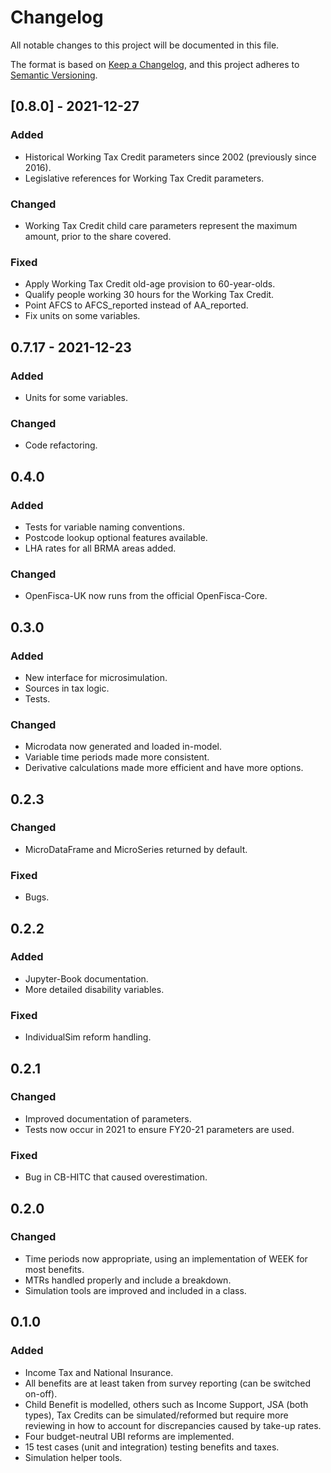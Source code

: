 # Changelog

All notable changes to this project will be documented in this file.

The format is based on [Keep a Changelog](https://keepachangelog.com/en/1.0.0/), 
and this project adheres to [Semantic Versioning](https://semver.org/spec/v2.0.0.html).

## [0.8.0] - 2021-12-27

### Added

* Historical Working Tax Credit parameters since 2002 (previously since 2016).
* Legislative references for Working Tax Credit parameters.

### Changed

* Working Tax Credit child care parameters represent the maximum amount, prior to the share covered.

### Fixed

* Apply Working Tax Credit old-age provision to 60-year-olds.
* Qualify people working 30 hours for the Working Tax Credit.
* Point AFCS to AFCS_reported instead of AA_reported.
* Fix units on some variables.

## 0.7.17 - 2021-12-23

### Added

* Units for some variables.

### Changed

* Code refactoring.

## 0.4.0

### Added

* Tests for variable naming conventions.
* Postcode lookup optional features available.
* LHA rates for all BRMA areas added.

### Changed

* OpenFisca-UK now runs from the official OpenFisca-Core.

## 0.3.0

### Added

* New interface for microsimulation.
* Sources in tax logic.
* Tests.

### Changed

* Microdata now generated and loaded in-model.
* Variable time periods made more consistent.
* Derivative calculations made more efficient and have more options.

## 0.2.3

### Changed

* MicroDataFrame and MicroSeries returned by default.

### Fixed

* Bugs.

## 0.2.2

### Added

* Jupyter-Book documentation.
* More detailed disability variables.

### Fixed

* IndividualSim reform handling.

## 0.2.1

### Changed

* Improved documentation of parameters.
* Tests now occur in 2021 to ensure FY20-21 parameters are used.

### Fixed

* Bug in CB-HITC that caused overestimation.

## 0.2.0

### Changed

* Time periods now appropriate, using an implementation of WEEK for most benefits.
* MTRs handled properly and include a breakdown.
* Simulation tools are improved and included in a class.

## 0.1.0

### Added

* Income Tax and National Insurance.
* All benefits are at least taken from survey reporting (can be switched on-off).
* Child Benefit is modelled, others such as Income Support, JSA (both types), Tax Credits can be simulated/reformed but require more reviewing in how to account for discrepancies caused by take-up rates.
* Four budget-neutral UBI reforms are implemented.
* 15 test cases (unit and integration) testing benefits and taxes.
* Simulation helper tools.
